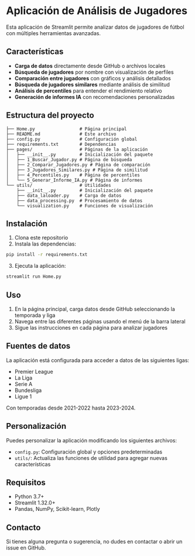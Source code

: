 # Aplicación de Análisis de Jugadores

Esta aplicación de Streamlit permite analizar datos de jugadores de fútbol con múltiples herramientas avanzadas.

## Características

- **Carga de datos** directamente desde GitHub o archivos locales
- **Búsqueda de jugadores** por nombre con visualización de perfiles
- **Comparación entre jugadores** con gráficos y análisis detallados
- **Búsqueda de jugadores similares** mediante análisis de similitud
- **Análisis de percentiles** para entender el rendimiento relativo
- **Generación de informes IA** con recomendaciones personalizadas

## Estructura del proyecto

```
├── Home.py                 # Página principal
├── README.md               # Este archivo
├── config.py               # Configuración global
├── requirements.txt        # Dependencias
├── pages/                  # Páginas de la aplicación
│   ├── __init__.py         # Inicialización del paquete
│   ├── 1_Buscar_Jugador.py # Página de búsqueda
│   ├── 2_Comparar_Jugadores.py # Página de comparación
│   ├── 3_Jugadores_Similares.py # Página de similitud
│   ├── 4_Percentiles.py    # Página de percentiles
│   └── 5_Generar_Informe_IA.py # Página de informes
└── utils/                  # Utilidades
    ├── __init__.py         # Inicialización del paquete
    ├── data_laloader.py    # Carga de datos
    ├── data_processing.py  # Procesamiento de datos
    └── visualization.py    # Funciones de visualización
```

## Instalación

1. Clona este repositorio
2. Instala las dependencias:

```bash
pip install -r requirements.txt
```

3. Ejecuta la aplicación:

```bash
streamlit run Home.py
```

## Uso

1. En la página principal, carga datos desde GitHub seleccionando la temporada y liga
2. Navega entre las diferentes páginas usando el menú de la barra lateral
3. Sigue las instrucciones en cada página para analizar jugadores

## Fuentes de datos

La aplicación está configurada para acceder a datos de las siguientes ligas:
- Premier League
- La Liga
- Serie A
- Bundesliga
- Ligue 1

Con temporadas desde 2021-2022 hasta 2023-2024.

## Personalización

Puedes personalizar la aplicación modificando los siguientes archivos:
- `config.py`: Configuración global y opciones predeterminadas
- `utils/`: Actualiza las funciones de utilidad para agregar nuevas características

## Requisitos

- Python 3.7+
- Streamlit 1.32.0+
- Pandas, NumPy, Scikit-learn, Plotly

## Contacto

Si tienes alguna pregunta o sugerencia, no dudes en contactar o abrir un issue en GitHub.
